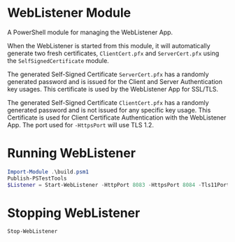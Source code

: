 # WebListener Module

A PowerShell module for managing the WebListener App.

When the WebListener is started from this module,
it will automatically generate two fresh certificates,
`ClientCert.pfx` and `ServerCert.pfx` using the `SelfSignedCertificate` module.

The generated Self-Signed Certificate `ServerCert.pfx` has a randomly generated password
and is issued for the Client and Server Authentication key usages.
This certificate is used by the WebListener App for SSL/TLS.

The generated Self-Signed Certificate `ClientCert.pfx` has a randomly generated password
and is not issued for any specific key usage.
This Certificate is used for Client Certificate Authentication with the WebListener App.
The port used for `-HttpsPort` will use TLS 1.2.

# Running WebListener

```powershell
Import-Module .\build.psm1
Publish-PSTestTools
$Listener = Start-WebListener -HttpPort 8083 -HttpsPort 8084 -Tls11Port 8085 -TlsPort 8086
```

# Stopping WebListener

```powershell
Stop-WebListener
```
